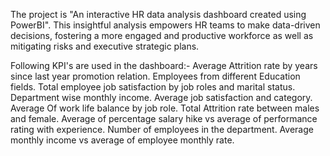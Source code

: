 The project is "An interactive HR data analysis dashboard created using PowerBI".
This insightful analysis empowers HR teams to make data-driven decisions, fostering a more engaged and productive workforce as well as mitigating risks and executive strategic plans.

Following KPI's are used in the dashboard:-
Average Attrition rate by years since last year promotion relation.
Employees from different Education fields.
Total employee job satisfaction by job roles and marital status.
Department wise monthly income.
Average job satisfaction and category.
Average Of work life balance by job role.
Total Attrition rate between males and female.
Average of percentage salary hike vs average of performance rating with experience.
Number of employees in the department.
Average monthly income vs average of employee monthly rate.
